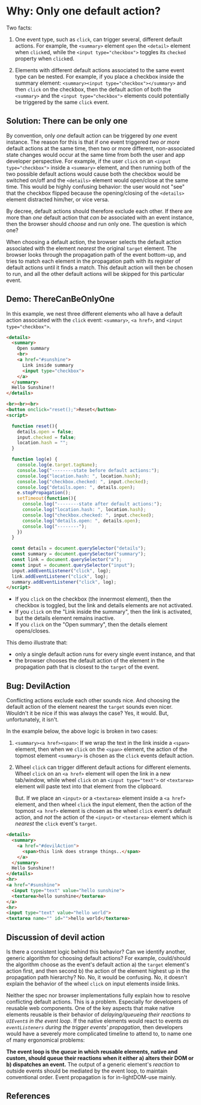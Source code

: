 # Why: Only one default action?

Two facts:
1. One event type, such as `click`, can trigger several, different default actions. For example, the `<summary>` element `open` the `<detail>` element when `click`ed, while the `<input type="checkbox">` toggles its `checked` property when `click`ed.

2. Elements with different default actions associated to the same event type can be nested. For example, if you place a checkbox inside the summary element: `<summary><input type="checkbox"></summary>` and then `click` on the checkbox, then the default action of both the `<summary>` and the `<input type="checkbox">` elements could potentially be triggered by the same `click` event. 

## Solution: There can be only one

By convention, only *one* default action can be triggered by *one* event instance. The reason for this is that if one event triggered *two or more* default actions at the same time, then two or more different, non-associated state changes would occur at the same time from both the user and app developer perspective. For example, if the user `click` on an `<input type="checkbox">` inside a `<summary>` element, and then running both of the two possible default actions would cause both the checkbox would be switched on/off and the `<details>` element would open/close at the same time. This would be highly confusing behavior: the user would not "see" that the checkbox flipped because the opening/closing of the `<details>` element distracted him/her, or vice versa.

By decree, default actions should therefore exclude each other. If there are more than *one* default action that *can be* associated with an event instance, then the browser should *choose* and run only one. The question is which one?

When choosing a default action, the browser selects the default action associated with the element *nearest* the original `target` element. The browser looks through the propagation path of the event bottom-up, and tries to match each element in the propagation path with its register of default actions until it finds a match. This default action will then be chosen to run, and all the other default actions will be skipped for this particular event.

## Demo: ThereCanBeOnlyOne

In this example, we nest three different elements who all have a default action associated with the `click` event: `<summary>`, `<a href>`, and `<input type="checkbox">`. 

```html 
<details>
  <summary>
    Open summary
    <br>
    <a href="#sunshine">
      Link inside summary
      <input type="checkbox">
    </a>
  </summary>
  Hello Sunshine!!
</details>

<br><br><br>
<button onclick="reset();">Reset</button>
<script>

  function reset(){
    details.open = false;
    input.checked = false;
    location.hash = "";
  }

  function log(e) {
    console.log(e.target.tagName);
    console.log("--------state before default actions:");
    console.log("location.hash: ", location.hash);
    console.log("checkbox.checked: ", input.checked);
    console.log("details.open: ", details.open);
    e.stopPropagation();
    setTimeout(function(){
      console.log("--------state after default actions:");
      console.log("location.hash: ", location.hash);
      console.log("checkbox.checked: ", input.checked);
      console.log("details.open: ", details.open);
      console.log("--------");
    })
  }

  const details = document.querySelector("details");
  const summary = document.querySelector("summary");
  const link = document.querySelector("a");
  const input = document.querySelector("input");
  input.addEventListener("click", log);
  link.addEventListener("click", log);
  summary.addEventListener("click", log);
</script>
```
 * If you `click` on the checkbox (the innermost element), then the checkbox is toggled, but the link and details elements are not activated.
 * If you `click` on the "Link inside the summary", then the link is activated, but the details element remains inactive.
 * If you `click` on the "Open summary", then the details element opens/closes.
 
This demo illustrate that:
 * only a single default action runs for every single event instance, and that
 * the browser chooses the default action of the element in the propagation path that is closest to the `target` of the event.

## Bug: DevilAction

Conflicting actions exclude each other sounds nice. And choosing the default action of the element nearest the `target` sounds even nicer. Wouldn't it be nice if this was always the case? Yes, it would. But, unfortunately, it isn't.

In the example below, the above logic is broken in two cases:

1. `<summary><a href><span>`: If we wrap the text in the link inside a `<span>` element, then when we `click` on the `<span>` element, the action of the topmost element `<summary>` is chosen as the `click` events default action. 

2. Wheel `click` can trigger different default actions for different elements. Wheel `click` on an `<a href>` element will open the link in a new tab/window, while wheel `click` on an `<input type="text">` or `<textarea>` element will paste text into that element from the clipboard.

   But. If we place an `<input>` or a `<textarea>` element inside a `<a href>` element, and then wheel `click` the input element, then the action of the topmost `<a href>` element is chosen as the wheel `click` event's default action, and *not* the action of the `<input>` or `<textarea>` element which is *nearest* the `click` event's `target`.
     
```html
<details>
  <summary>
    <a href="#devilAction">
      <span>this link does strange things..</span>
    </a>
  </summary>
  Hello Sunshine!!
</details>
<hr>
<a href="#sunshine">
  <input type="text" value="hello sunshine">
  <textarea>hello sunshine</textarea>
</a>
<hr>
<input type="text" value="hello world">
<textarea name="" id="">hello world</textarea>
```

## Discussion of devil action
 
Is there a consistent logic behind this behavior? Can we identify another, generic algorithm for choosing default actions? For example, could/should the algorithm choose as the event's  default action a) the `target` element's action first, and then second b) the action of the element highest up in the propagation path hierarchy? No. No, it would be confusing. No, it doesn't explain the behavior of the wheel `click` on input elements inside links.

Neither the spec nor browser implementations fully explain how to resolve conflicting default actions. This is a problem. Especially for developers of reusable web components. One of the key aspects that make native elements reusable is their behavior of *delaying/queueing their reactions to `UIEvent`s in the event loop*. If the native elements would react to events *as `eventListeners` during the trigger events' propagation*, then developers would have a severely more complicated timeline to attend to, to name one of many ergonomical problems:

**The event loop is the *queue* in which reusable elements, native and custom, should queue their reactions when it either a) alters their DOM or b) dispatches an event.** The output of a generic element's *reaction* to outside events should be mediated by the event loop, to maintain conventional order. Event propagation is for in-lightDOM-use mainly.
 
## References